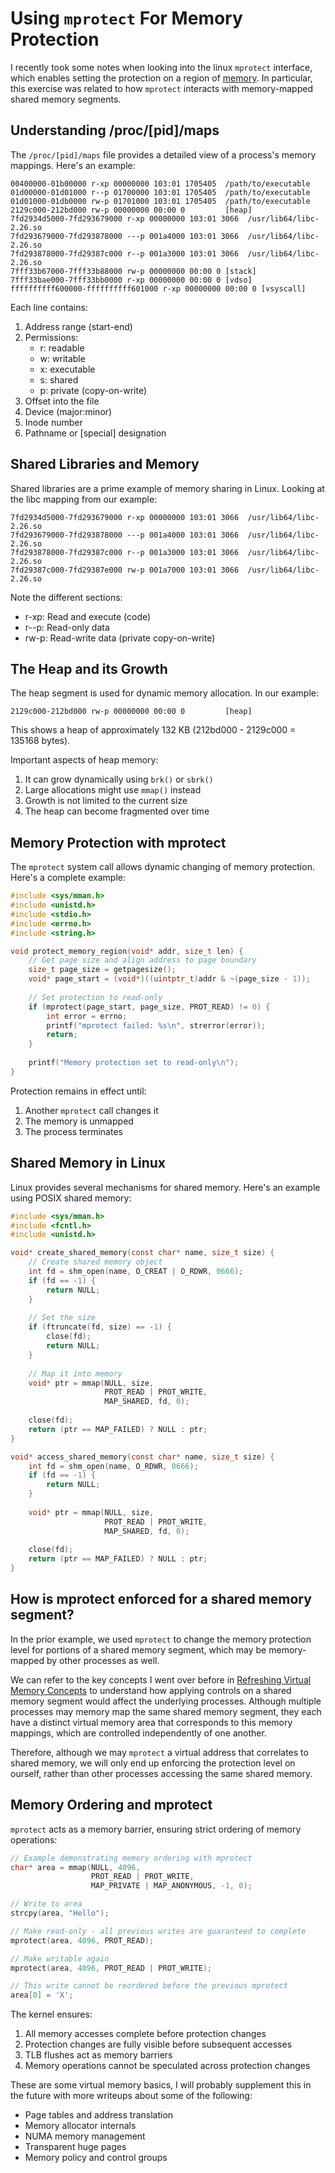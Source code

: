 # Using ```mprotect``` For Memory Protection

I recently took some notes when looking into the linux ```mprotect``` interface, which enables setting the protection on a region of [memory](https://linux.die.net/man/2/mprotect). In particular, this exercise was related to how ```mprotect``` interacts with memory-mapped shared memory segments.

## Understanding /proc/[pid]/maps

The `/proc/[pid]/maps` file provides a detailed view of a process's memory mappings. Here's an example:

```
00400000-01b00000 r-xp 00000000 103:01 1705405  /path/to/executable
01d00000-01d01000 r--p 01700000 103:01 1705405  /path/to/executable
01d01000-01db0000 rw-p 01701000 103:01 1705405  /path/to/executable
2129c000-212bd000 rw-p 00000000 00:00 0         [heap]
7fd2934d5000-7fd293679000 r-xp 00000000 103:01 3066  /usr/lib64/libc-2.26.so
7fd293679000-7fd293878000 ---p 001a4000 103:01 3066  /usr/lib64/libc-2.26.so
7fd293878000-7fd29387c000 r--p 001a3000 103:01 3066  /usr/lib64/libc-2.26.so
7fff33b67000-7fff33b88000 rw-p 00000000 00:00 0 [stack]
7fff33bae000-7fff33bb0000 r-xp 00000000 00:00 0 [vdso]
ffffffffff600000-ffffffffff601000 r-xp 00000000 00:00 0 [vsyscall]
```

Each line contains:
1. Address range (start-end)
2. Permissions:
   - r: readable
   - w: writable
   - x: executable
   - s: shared
   - p: private (copy-on-write)
3. Offset into the file
4. Device (major:minor)
5. Inode number
6. Pathname or [special] designation

## Shared Libraries and Memory

Shared libraries are a prime example of memory sharing in Linux. Looking at the libc mapping from our example:

```
7fd2934d5000-7fd293679000 r-xp 00000000 103:01 3066  /usr/lib64/libc-2.26.so
7fd293679000-7fd293878000 ---p 001a4000 103:01 3066  /usr/lib64/libc-2.26.so
7fd293878000-7fd29387c000 r--p 001a3000 103:01 3066  /usr/lib64/libc-2.26.so
7fd29387c000-7fd29387e000 rw-p 001a7000 103:01 3066  /usr/lib64/libc-2.26.so
```

Note the different sections:
- r-xp: Read and execute (code)
- r--p: Read-only data
- rw-p: Read-write data (private copy-on-write)

## The Heap and its Growth

The heap segment is used for dynamic memory allocation. In our example:

```
2129c000-212bd000 rw-p 00000000 00:00 0         [heap]
```

This shows a heap of approximately 132 KB (212bd000 - 2129c000 = 135168 bytes).

Important aspects of heap memory:
1. It can grow dynamically using `brk()` or `sbrk()`
2. Large allocations might use `mmap()` instead
3. Growth is not limited to the current size
4. The heap can become fragmented over time

## Memory Protection with mprotect

The `mprotect` system call allows dynamic changing of memory protection. Here's a complete example:

```c
#include <sys/mman.h>
#include <unistd.h>
#include <stdio.h>
#include <errno.h>
#include <string.h>

void protect_memory_region(void* addr, size_t len) {
    // Get page size and align address to page boundary
    size_t page_size = getpagesize();
    void* page_start = (void*)((uintptr_t)addr & ~(page_size - 1));
    
    // Set protection to read-only
    if (mprotect(page_start, page_size, PROT_READ) != 0) {
        int error = errno;
        printf("mprotect failed: %s\n", strerror(error));
        return;
    }
    
    printf("Memory protection set to read-only\n");
}
```

Protection remains in effect until:
1. Another `mprotect` call changes it
2. The memory is unmapped
3. The process terminates

## Shared Memory in Linux

Linux provides several mechanisms for shared memory. Here's an example using POSIX shared memory:

```c
#include <sys/mman.h>
#include <fcntl.h>
#include <unistd.h>

void* create_shared_memory(const char* name, size_t size) {
    // Create shared memory object
    int fd = shm_open(name, O_CREAT | O_RDWR, 0666);
    if (fd == -1) {
        return NULL;
    }
    
    // Set the size
    if (ftruncate(fd, size) == -1) {
        close(fd);
        return NULL;
    }
    
    // Map it into memory
    void* ptr = mmap(NULL, size, 
                     PROT_READ | PROT_WRITE,
                     MAP_SHARED, fd, 0);
    
    close(fd);
    return (ptr == MAP_FAILED) ? NULL : ptr;
}

void* access_shared_memory(const char* name, size_t size) {
    int fd = shm_open(name, O_RDWR, 0666);
    if (fd == -1) {
        return NULL;
    }
    
    void* ptr = mmap(NULL, size,
                     PROT_READ | PROT_WRITE,
                     MAP_SHARED, fd, 0);
    
    close(fd);
    return (ptr == MAP_FAILED) ? NULL : ptr;
}
```

## How is mprotect enforced for a shared memory segment?

In the prior example, we used ```mprotect``` to change the memory protection level for portions
of a shared memory segment, which may be memory-mapped by other processes as well.

We can refer to the key concepts I went over before in [Refreshing Virtual Memory Concepts](./virtual_memory_1.md) to understand how applying controls on a shared memory segment would affect the underlying processes. Although multiple processes may memory map the same shared memory segment, they each have a distinct virtual memory area that corresponds to this memory mappings, which are controlled independently of one another.

Therefore, although we may ```mprotect``` a virtual address that correlates to shared memory, we will only end up enforcing the protection level on ourself, rather than other processes accessing the same shared memory.

## Memory Ordering and mprotect

`mprotect` acts as a memory barrier, ensuring strict ordering of memory operations:

```c
// Example demonstrating memory ordering with mprotect
char* area = mmap(NULL, 4096, 
                  PROT_READ | PROT_WRITE,
                  MAP_PRIVATE | MAP_ANONYMOUS, -1, 0);

// Write to area
strcpy(area, "Hello");

// Make read-only - all previous writes are guaranteed to complete
mprotect(area, 4096, PROT_READ);

// Make writable again
mprotect(area, 4096, PROT_READ | PROT_WRITE);

// This write cannot be reordered before the previous mprotect
area[0] = 'X';
```

The kernel ensures:
1. All memory accesses complete before protection changes
2. Protection changes are fully visible before subsequent accesses
3. TLB flushes act as memory barriers
4. Memory operations cannot be speculated across protection changes

These are some virtual memory basics, I will probably supplement this in the future with more writeups about some of the following:
- Page tables and address translation
- Memory allocator internals
- NUMA memory management
- Transparent huge pages
- Memory policy and control groups